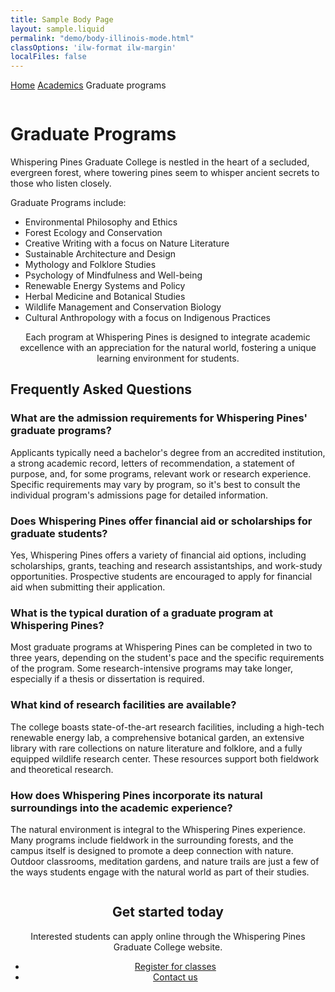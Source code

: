 ```yaml
---
title: Sample Body Page
layout: sample.liquid
permalink: "demo/body-illinois-mode.html"
classOptions: 'ilw-format ilw-margin'
localFiles: false
---
```


<ilw-breadcrumbs><a href="#">Home</a> <a href="#">Academics</a> <span>Graduate programs</span> </ilw-breadcrumbs>

<ilw-page-title theme="white">
<img src="https://cdn.brand.illinois.edu/patterns/finial/orange.svg" alt="" role="presentation" slot="background">
<h1>Graduate Programs</h1>
</ilw-page-title>
<p>Whispering Pines Graduate College is nestled in the heart of a secluded, evergreen forest, where towering pines seem to whisper ancient secrets to those who listen closely. </p>
<p>Graduate Programs include:</p>
<ul><li>Environmental Philosophy and Ethics</li>
<li>Forest Ecology and Conservation</li>
<li>Creative Writing with a focus on Nature Literature</li>
<li>Sustainable Architecture and Design</li>
<li>Mythology and Folklore Studies</li>
<li>Psychology of Mindfulness and Well-being</li>
<li>Renewable Energy Systems and Policy</li>
<li>Herbal Medicine and Botanical Studies</li>
<li>Wildlife Management and Conservation Biology</li>
<li>Cultural Anthropology with a focus on Indigenous Practices</li></ul>
<ilw-content mode="lede" align="center" padding="20px 0 40px 0">
<p>Each program at Whispering Pines is designed to integrate academic excellence with an appreciation for the natural world, fostering a unique learning environment for students.</p>
</ilw-content>

<h2>Frequently Asked Questions</h2>

<ilw-accordion limit>
<ilw-accordion-panel>
<h3 slot="summary">What are the admission requirements for Whispering Pines' graduate programs?</h3>
<p>Applicants typically need a bachelor's degree from an accredited institution, a strong academic record, letters of recommendation, a statement of purpose, and, for some programs, relevant work or research experience. Specific requirements may vary by program, so it's best to consult the individual program's admissions page for detailed information.</p>
</ilw-accordion-panel>
<ilw-accordion-panel>
<h3 slot="summary">Does Whispering Pines offer financial aid or scholarships for graduate students?</h3>
<p>Yes, Whispering Pines offers a variety of financial aid options, including scholarships, grants, teaching and research assistantships, and work-study opportunities. Prospective students are encouraged to apply for financial aid when submitting their application.</p>
</ilw-accordion-panel>
<ilw-accordion-panel>
<h3 slot="summary">What is the typical duration of a graduate program at Whispering Pines?</h3>
<p>Most graduate programs at Whispering Pines can be completed in two to three years, depending on the student's pace and the specific requirements of the program. Some research-intensive programs may take longer, especially if a thesis or dissertation is required.</p>
</ilw-accordion-panel>
<ilw-accordion-panel>
<h3 slot="summary">What kind of research facilities are available?</h3>
<p>The college boasts state-of-the-art research facilities, including a high-tech renewable energy lab, a comprehensive botanical garden, an extensive library with rare collections on nature literature and folklore, and a fully equipped wildlife research center. These resources support both fieldwork and theoretical research.</p>
</ilw-accordion-panel>
<ilw-accordion-panel>
<h3 slot="summary">How does Whispering Pines incorporate its natural surroundings into the academic experience?</h3>
<p>The natural environment is integral to the Whispering Pines experience. Many programs include fieldwork in the surrounding forests, and the campus itself is designed to promote a deep connection with nature. Outdoor classrooms, meditation gardens, and nature trails are just a few of the ways students engage with the natural world as part of their studies.</p>
</ilw-accordion-panel>
</ilw-accordion>

<ilw-call-to-action theme="blue-gradient" align="center">
    <img src="https://cdn.brand.illinois.edu/icons/line/white/admissions.svg" alt="" slot="icon">
    <h2>Get started today</h2>
    <p> Interested students can apply online through the Whispering Pines Graduate College website. </p>
    <ul class="ilw-buttons">
        <li><a href="#">Register <span class="ilw-sr-only">for classes</span></a></li>
        <li><a href="#">Contact us</a></li>
    </ul>
</ilw-call-to-action>

<ilw-spacer height="50px"></ilw-spacer>